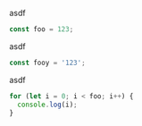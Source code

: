 asdf

```js
const foo = 123;
```

asdf

```js
const fooy = '123';
```

asdf

```javascript
for (let i = 0; i < foo; i++) {
  console.log(i);
}
```
